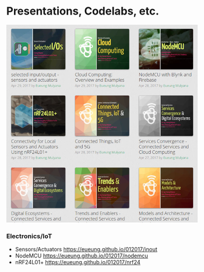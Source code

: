 # Presentations, Codelabs, etc.

![Screenshot](https://raw.githubusercontent.com/eueung/012017/master/zimages/abc.jpg)

### Electronics/IoT
- Sensors/Actuators https://eueung.github.io/012017/inout
- NodeMCU https://eueung.github.io/012017/nodemcu
- nRF24L01+ https://eueung.github.io/012017/nrf24

